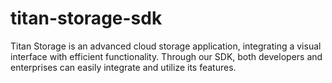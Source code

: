 # titan-storage-sdk
Titan Storage is an advanced cloud storage application, integrating a visual interface with efficient functionality. Through our SDK, both developers and enterprises can easily integrate and utilize its features.
